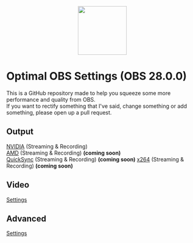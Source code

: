 <p align="center">
<img src="https://upload.wikimedia.org/wikipedia/commons/thumb/7/78/OBS.svg/800px-OBS.svg.png" width=128px>
</p>

# Optimal OBS Settings (OBS 28.0.0)
This is a GitHub repository made to help you squeeze some more performance and quality from OBS.<br/>
If you want to rectify something that I've said, change something or add something, please open up a pull request.
## Output
[NVIDIA](docs/nvidia.md) (Streaming & Recording)<br/>
[AMD](docs/amd.md) (Streaming & Recording) **(coming soon)**<br/>
[QuickSync](docs/amd.md) (Streaming & Recording) **(coming soon)**
[x264](docs/amd.md) (Streaming & Recording) **(coming soon)**
## Video
[Settings](docs/video.md)
## Advanced
[Settings](docs/advanced.md)
